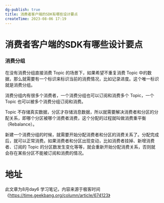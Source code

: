 ```yaml
---
dg-publish: true
title: 消费者客户端的SDK有哪些设计要点
createTime: 2023-08-06 17:19  
---
```

# 消费者客户端的SDK有哪些设计要点

### 消费分组
在没有消费分组直接消费 Topic 的场景下，如果希望不重复消费 Topic 中的数据，那么就需要有一个标识来标识当前的消费情况，比如记录进度。这个唯一标识就是消费分组。

消费分组内有很多个消费者，一个消费分组也可以订阅和消费多个 Topic，一个 Topic 也可以被多个消费分组订阅和消费。

Topic 不存储真实数据，分区才存储消息数据，所以就需要解决消费者和分区的分配关系，即哪个分区被哪个消费者消费，这个分配的过程就叫做消费重平衡（Rebalance）。

新建一个消费分组的时候，就需要开始分配消费者和分区的消费关系了。分配完成后，就可以正常消费。如果消费者和分区出现变动，比如消费者挂掉、新增消费者、订阅的 Topic 的分区数发生变化等等，就会重新开始分配消费关系，否则就会存在某些分区不能被订阅和消费的情况。



# 地址

此文章为8月day6 学习笔记，内容来源于极客时间《https://time.geekbang.org/column/article/674123》